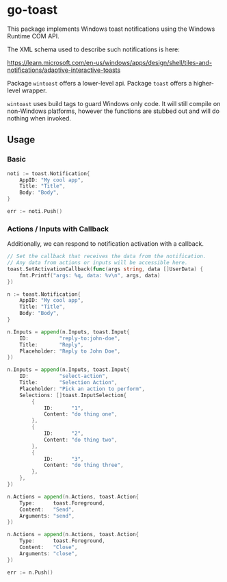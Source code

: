 # go-toast

This package implements Windows toast notifications using the Windows Runtime COM API. 

The XML schema used to describe such notifications is here: 

https://learn.microsoft.com/en-us/windows/apps/design/shell/tiles-and-notifications/adaptive-interactive-toasts

Package `wintoast` offers a lower-level api.
Package `toast` offers a higher-level wrapper. 

`wintoast` uses build tags to guard Windows only code. It will still compile on 
non-Windows platforms, however the functions are stubbed out and will do nothing 
when invoked. 

## Usage

### Basic

```go
noti := toast.Notification{
    AppID: "My cool app",
    Title: "Title",
    Body: "Body",
}

err := noti.Push()
```

### Actions / Inputs with Callback

Additionally, we can respond to notification activation with a callback. 

```go
// Set the callback that receives the data from the notification.
// Any data from actions or inputs will be accessible here. 
toast.SetActivationCallback(func(args string, data []UserData) {
    fmt.Printf("args: %q, data: %v\n", args, data)
})

n := toast.Notification{
    AppID: "My cool app",
    Title: "Title",
    Body: "Body", 
}

n.Inputs = append(n.Inputs, toast.Input{
	ID:          "reply-to:john-doe",
	Title:       "Reply",
	Placeholder: "Reply to John Doe",
})

n.Inputs = append(n.Inputs, toast.Input{
	ID:          "select-action",
	Title:       "Selection Action",
	Placeholder: "Pick an action to perform",
	Selections: []toast.InputSelection{
		{
			ID:      "1",
			Content: "do thing one",
		},
		{
			ID:      "2",
			Content: "do thing two",
		},
		{
			ID:      "3",
			Content: "do thing three",
		},
	},
})

n.Actions = append(n.Actions, toast.Action{
	Type:      toast.Foreground,
	Content:   "Send",
	Arguments: "send",
})

n.Actions = append(n.Actions, toast.Action{
	Type:      toast.Foreground,
	Content:   "Close",
	Arguments: "close",
})

err := n.Push()
```